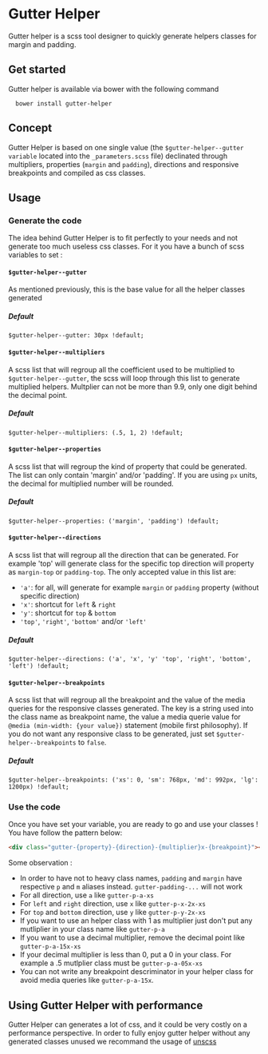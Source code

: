 # Gutter Helper
Gutter helper is a scss tool designer to quickly generate helpers classes for margin and padding.

## Get started
Gutter helper is available via bower with the following command
```
  bower install gutter-helper
```
## Concept
Gutter Helper is based on one single value (the `$gutter-helper--gutter variable` located into the `_parameters.scss` file) declinated through multipliers, properties (`margin` and `padding`), directions and responsive breakpoints and compiled as css classes.

## Usage
### Generate the code
The idea behind Gutter Helper is to fit perfectly to your needs and not generate too much useless css classes. For it you have a bunch of scss variables to set :

#### `$gutter-helper--gutter`
As mentioned previously, this is the base value for all the helper classes generated
##### Default
```
$gutter-helper--gutter: 30px !default;
```

#### `$gutter-helper--multipliers`
A scss list that will regroup all the coefficient used to be multiplied to `$gutter-helper--gutter`, the scss will loop through this list to generate multiplied helpers. Multplier can not be more than 9.9, only one digit behind the decimal point.
##### Default
```
$gutter-helper--multipliers: (.5, 1, 2) !default;
```

#### `$gutter-helper--properties`
A scss list that will regroup the kind of property that could be generated. The list can only contain 'margin' and/or 'padding'. If you are using `px` units, the decimal for multiplied number will be rounded.
##### Default
```
$gutter-helper--properties: ('margin', 'padding') !default;
```

#### `$gutter-helper--directions`
A scss list that will regroup all the direction that can be generated. For example 'top' will generate class for the specific top direction will property as `margin-top` or `padding-top`. The only accepted value in this list are:
* `'a'`: for all, will generate for example `margin` or `padding` property (without specific direction)
* `'x'`: shortcut for `left` & `right`
* `'y'`: shortcut for `top` & `bottom`
* `'top'`, `'right'`, `'bottom'` and/or `'left'`
##### Default
```
$gutter-helper--directions: ('a', 'x', 'y' 'top', 'right', 'bottom', 'left') !default;
```

#### `$gutter-helper--breakpoints`
A scss list that will regroup all the breakpoint and the value of the media queries for the responsive classes generated. The key is a string used into the class name as breakpoint name, the value a media querie value for `@media (min-width: {your value})` statement (mobile first philosophy). If you do not want any responsive class to be generated, just set `$gutter-helper--breakpoints` to `false`.
##### Default
```
$gutter-helper--breakpoints: ('xs': 0, 'sm': 768px, 'md': 992px, 'lg': 1200px) !default;
```

### Use the code
Once you have set your variable, you are ready to go and use your classes ! You have follow the pattern below:

```html
<div class="gutter-{property}-{direction}-{multiplier}x-{breakpoint}"></div>
```

Some observation :
* In order to have not to heavy class names, `padding` and `margin` have respective `p` and `m` aliases instead. `gutter-padding-...` will not work
* For all direction, use `a` like `gutter-p-a-xs`
* For `left` and `right` direction, use `x` like `gutter-p-x-2x-xs`
* For `top` and `bottom` direction, use `y` like `gutter-p-y-2x-xs`
* If you want to use an helper class with 1 as multiplier just don't put any mutliplier in your class name like `gutter-p-a`
* If you want to use a decimal multiplier, remove the decimal point like `gutter-p-a-15x-xs`
* If your decimal multiplier is less than 0, put a 0 in your class. For example a .5 mutlplier class must be `gutter-p-a-05x-xs`
* You can not write any breakpoint descriminator in your helper class for avoid media queries like `gutter-p-a-15x`.

## Using Gutter Helper with performance
Gutter Helper can generates a lot of css, and it could be very costly on a performance perspective. In order to fully enjoy gutter helper without any generated classes unused we recommand the usage of [unscss](https://github.com/giakki/uncss)
